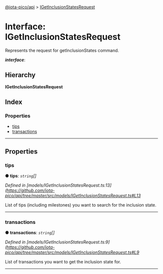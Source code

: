 [@iota-pico/api](../README.md) > [IGetInclusionStatesRequest](../interfaces/igetinclusionstatesrequest.md)

# Interface: IGetInclusionStatesRequest

Represents the request for getInclusionStates command.

*__interface__*: 

## Hierarchy

**IGetInclusionStatesRequest**

## Index

### Properties

* [tips](igetinclusionstatesrequest.md#tips)
* [transactions](igetinclusionstatesrequest.md#transactions)

---

## Properties

<a id="tips"></a>

###  tips

**● tips**: *`string`[]*

*Defined in [models/IGetInclusionStatesRequest.ts:13](https://github.com/iota-pico/api/tree/master/src/models/IGetInclusionStatesRequest.ts#L13*

List of tips (including milestones) you want to search for the inclusion state.

___
<a id="transactions"></a>

###  transactions

**● transactions**: *`string`[]*

*Defined in [models/IGetInclusionStatesRequest.ts:9](https://github.com/iota-pico/api/tree/master/src/models/IGetInclusionStatesRequest.ts#L9*

List of transactions you want to get the inclusion state for.

___

